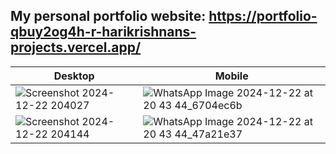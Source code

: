 ## My personal portfolio website: https://portfolio-qbuy2og4h-r-harikrishnans-projects.vercel.app/

| Desktop | Mobile |
|--|--|
| ![Screenshot 2024-12-22 204027](https://github.com/user-attachments/assets/7ea50962-0ade-485b-bf0c-a82e39411271) | ![WhatsApp Image 2024-12-22 at 20 43 44_6704ec6b](https://github.com/user-attachments/assets/1732e79c-7c45-4940-8aa3-ba8cb7d2ddf2)
| ![Screenshot 2024-12-22 204144](https://github.com/user-attachments/assets/24e240b9-877f-4155-bbe4-ba111f88b60a) | ![WhatsApp Image 2024-12-22 at 20 43 44_47a21e37](https://github.com/user-attachments/assets/9311b5ae-27ad-4734-8233-06fecb21b606)

